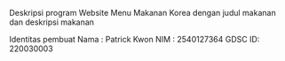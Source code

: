 Deskripsi program
Website Menu Makanan Korea dengan judul makanan dan deskripsi makanan

Identitas pembuat
Nama   : Patrick Kwon
NIM    : 2540127364
GDSC ID: 220030003